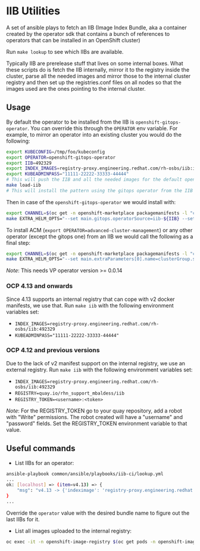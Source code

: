 # IIB Utilities

A set of ansible plays to fetch an IIB (Image Index Bundle, aka a container created by the operator sdk
that contains a bunch of references to operators that can be installed in an OpenShift cluster)

Run `make lookup` to see which IIBs are available.

Typically IIB are prerelease stuff that lives on some internal boxes. What these scripts do is fetch
the IIB internally, mirror it to the registry inside the cluster, parse all the needed images and mirror
those to the internal cluster registry and then set up the registries.conf files on all nodes so
that the images used are the ones pointing to the internal cluster.

## Usage

By default the operator to be installed from the IIB is `openshift-gitops-operator`. You can override this through the `OPERATOR` env variable.
For example, to mirror an operator into an existing cluster you would do the following:

```sh
export KUBECONFIG=/tmp/foo/kubeconfig
export OPERATOR=openshift-gitops-operator
export IIB=492329
export INDEX_IMAGES=registry-proxy.engineering.redhat.com/rh-osbs/iib:iib-${IIB}
export KUBEADMINPASS="11111-22222-33333-44444"
# This will push the IIB and all the needed images for the default openshift-gitops-operator into the cluster
make load-iib
# This will install the pattern using the gitops operator from the IIB
```

Then in case of the `openshift-gitops-operator` we would install with:

```sh
export CHANNEL=$(oc get -n openshift-marketplace packagemanifests -l "catalog=iib-${IIB}" --field-selector "metadata.name=${OPERATOR}" -o jsonpath='{.items[0].status.defaultChannel}')
make EXTRA_HELM_OPTS="--set main.gitops.operatorSource=iib-${IIB} --set main.gitops.channel=${CHANNEL}" install
```

To install ACM (`export OPERATOR=advanced-cluster-management`) or any other
operator (except the gitops one) from an IIB we would call the following as a
final step:

```sh
export CHANNEL=$(oc get -n openshift-marketplace packagemanifests -l "catalog=iib-${IIB}" --field-selector "metadata.name=${OPERATOR}" -o jsonpath='{.items[0].status.defaultChannel}')
make EXTRA_HELM_OPTS="--set main.extraParameters[0].name=clusterGroup.subscriptions.acm.source --set main.extraParameters[0].value=iib-${IIB} --set main.extraParameters[1].name=clusterGroup.subscriptions.acm.channel --set main.extraParameters[1].value=${CHANNEL}" install
```

*Note*: This needs VP operator version >= 0.0.14

### OCP 4.13 and onwards

Since 4.13 supports an internal registry that can cope with v2 docker manifests, we
use that. Run `make iib` with the following environment variables set:

* `INDEX_IMAGES=registry-proxy.engineering.redhat.com/rh-osbs/iib:492329`
* `KUBEADMINPASS="11111-22222-33333-44444"`

### OCP 4.12 and previous versions

Due to the lack of v2 manifest support on the internal registry, we use an external
registry. Run `make iib` with the following environment variables set:

* `INDEX_IMAGES=registry-proxy.engineering.redhat.com/rh-osbs/iib:492329`
* `REGISTRY=quay.io/rhn_support_mbaldess/iib`
* `REGISTRY_TOKEN=<username>:<token>`

*Note*: For the REGISTRY_TOKEN go to your quay repository, add a robot with "Write" permissions. The robot created will have a "username" and "password" fields. Set the REGISTRY_TOKEN environment variable to that value.

## Useful commands

* List IIBs for an operator:

```sh
ansible-playbook common/ansible/playbooks/iib-ci/lookup.yml
...
ok: [localhost] => (item=v4.13) => {
    "msg": "v4.13 -> {'indeximage': 'registry-proxy.engineering.redhat.com/rh-osbs/iib:509435', 'bundleimage': 'registry-proxy.engineering.redhat.com/rh-osbs/openshift-gitops-1-gitops-operator-bundle:v99.9.0-106'}"
}
...
```

Override the `operator` value with the desired bundle name to figure out the last IIBs for it.

* List all images uploaded to the internal registry:

```sh
oc exec -it -n openshift-image-registry $(oc get pods -n openshift-image-registry -o json | jq -r '.items[].metadata.name | select(. | test("^image-registry-"))' | head -n1) -- bash -c "curl -k -u kubeadmin:$(oc whoami -t) https://localhost:5000/v2/_catalog"
```
